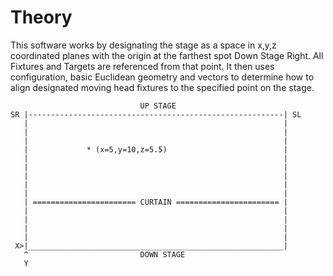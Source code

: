 # Theory

This software works by designating the stage as a space in 
x,y,z coordinated planes with the origin at the farthest spot 
Down Stage Right.  All Fixtures and Targets are referenced from 
that point.  It then uses configuration, basic Euclidean geometry 
and vectors to determine how to align designated moving head fixtures
to the specified point on the stage.  

```
                             UP STAGE
SR |---------------------------------------------------------| SL
   |                                                         |
   |                                                         |
   |                                                         |
   |             * (x=5,y=10,z=5.5)                          |
   |                                                         |
   |                                                         |
   |                                                         |
   |                                                         |
   |                                                         |
   | ======================= CURTAIN ======================= |
   |                                                         |
   |                                                         |
   |                                                         |
   |                                                         |
 X>|_________________________________________________________|
   ^                         DOWN STAGE                       
   Y 
```
